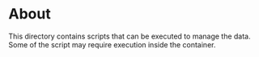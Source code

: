# About
This directory contains scripts that can be executed to manage the data.
Some of the script may require execution inside the container.